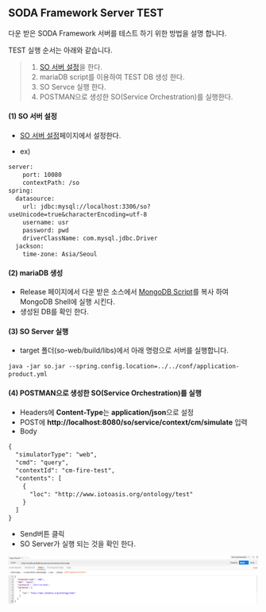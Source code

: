 ## SODA Framework Server TEST

다운 받은 SODA Framework 서버를 테스트 하기 위한 방법을 설명 합니다.

TEST 실행 순서는 아래와 같습니다.

> 1. [SO 서버 설정](https://github.com/iotoasis/SO/blob/master/so-doc/configuration.md)을 한다.
> 2. mariaDB script를 이용하여 TEST DB 생성 한다.
> 3. SO Servce 실행 한다.
> 4. POSTMAN으로 생성한 SO(Service Orchestration)를 실행한다.



#### (1) SO 서버 설정
- [SO 서버 설정](https://github.com/iotoasis/SO/blob/master/so-doc/configuration.md)페이지에서 설정한다.

- ex)
~~~
server: 
	port: 10080
	contextPath: /so
spring: 
  datasource: 
    url: jdbc:mysql://localhost:3306/so?useUnicode=true&characterEncoding=utf-8
    username: usr
    password: pwd
    driverClassName: com.mysql.jdbc.Driver
  jackson: 
    time-zone: Asia/Seoul
~~~


#### (2) mariaDB 생성
- Release 페이지에서 다운 받은 소스에서 [MongoDB Script](https://github.com/iotoasis/SO/blob/master/so-doc/db_script.txt)를 복사 하여 MongoDB Shell에 실행 시킨다.
- 생성된 DB를 확인 한다.


#### (3) SO Server 실행
- target 폴더(so-web/build/libs)에서 아래 명령으로 서버를 실행합니다.

 ```
java -jar so.jar --spring.config.location=../../conf/application-product.yml
 ```

#### (4) POSTMAN으로 생성한 SO(Service Orchestration)를 실행
- Headers에 **Content-Type**는 **application/json**으로 설정
- POST에 **http://localhost:8080/so/service/context/cm/simulate** 입력
- Body
```
{
  "simulatorType": "web",
  "cmd": "query",
  "contextId": "cm-fire-test",
  "contents": [
    {
      "loc": "http://www.iotoasis.org/ontology/test"
    }
  ]
}
```
- Send버튼 클릭
- SO Server가 실행 되는 것을 확인 한다.

![POSTMAN HEADERS](https://github.com/iotoasis/SO/blob/master/so-doc/img/postman-test.png)
<br>

